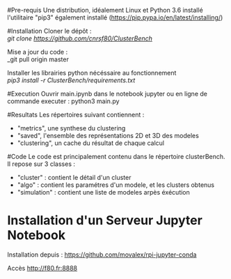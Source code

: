 #Pre-requis
Une distribution, idéalement Linux et Python 3.6 installé
l'utilitaire "pip3" également installé (https://pip.pypa.io/en/latest/installing/)


#Installation
Cloner le dépôt :<br> 
_git clone https://github.com/cnrsf80/ClusterBench_

Mise a jour du code :<br>
_git pull origin master 

Installer les librairies python nécéssaire au fonctionnement<br> 
_pip3 install -r ClusterBench/requirements.txt_


#Execution 
Ouvrir main.ipynb dans le notebook jupyter
ou en ligne de commande executer :
python3 main.py

#Resultats
Les répertoires suivant contiennent :
 - "metrics", une synthese du clustering
 - "saved", l'ensemble des représentations 2D et 3D des modeles
 - "clustering", un cache du résultat de chaque calcul

#Code
Le code est principalement contenu dans le répertoire clusterBench. Il repose sur 3 classes :
 - "cluster" : contient le détail d'un cluster
 - "algo" : contient les paramétres d'un modele, et les clusters obtenus
 - "simulation" : contient une liste de modeles arpès éxécution 

# Installation d'un Serveur Jupyter Notebook
Installation depuis :
    https://github.com/movalex/rpi-jupyter-conda
    
Accès 
    http://f80.fr:8888